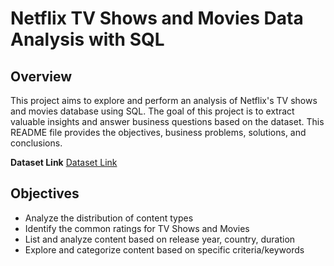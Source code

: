 # Netflix TV Shows and Movies Data Analysis with SQL

## Overview
This project aims to explore and perform an analysis of Netflix's TV shows and movies database using SQL. The goal of this project is to extract valuable insights and answer business questions based on the dataset. This README file provides the objectives, business problems, solutions, and conclusions.

**Dataset Link** [Dataset Link](https://www.kaggle.com/datasets/shivamb/netflix-shows?resource=download)

## Objectives

- Analyze the distribution of content types
- Identify the common ratings for TV Shows and Movies
- List and analyze content based on release year, country, duration
- Explore and categorize content based on specific criteria/keywords

